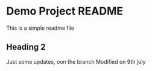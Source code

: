 # Demo Project README

This is a simple readme file


## Heading 2

Just some updates, oon the branch
Modified on 9th july 
